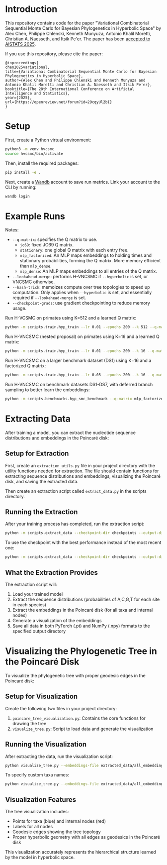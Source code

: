 # Introduction
This repository contains code for the paper
"Variational Combinatorial Sequential Monte Carlo for Bayesian Phylogenetics in Hyperbolic Space"
by Alex Chen, Philippe Chlenski, Kenneth Munyuza, Antonio Khalil Moretti, Christian A. Naesseth, and Itsik Pe'er.
The paper has been [accepted to AISTATS 2025](https://openreview.net/forum?id=29cqyUl2bI).

If you use this repository, please cite the paper:
```
@inproceedings{
chen2025variational,
title={Variational Combinatorial Sequential Monte Carlo for Bayesian Phylogenetics in Hyperbolic Space},
author={Alex Chen and Philippe Chlenski and Kenneth Munyuza and Antonio Khalil Moretti and Christian A. Naesseth and Itsik Pe'er},
booktitle={The 28th International Conference on Artificial Intelligence and Statistics},
year={2025},
url={https://openreview.net/forum?id=29cqyUl2bI}
}
```

# Setup
First, create a Python virtual environment:
```bash
python3 -m venv hvcsmc
source hvcsmc/bin/activate
```

Then, install the required packages:
```bash
pip install -e .
```

Next, create a [Wandb](https://wandb.ai) account to save run metrics. Link your
account to the CLI by running:
```bash
wandb login
```

# Example Runs
Notes:
- `--q-matrix`: specifies the Q matrix to use.
  - `jc69`: fixed JC69 Q matrix.
  - `stationary`: one global Q matrix with each entry free.
  - `mlp_factorized`: An MLP maps embeddings to holding times and stationary
    probabilities, forming the Q matrix. More memory efficient than `mlp_dense`.
  - `mlp_dense`: An MLP maps embeddings to all entries of the Q matrix.
- `--lookahead-merge`: performs H-VNCSMC if `--hyperbolic` is set, or VNCSMC
  otherwise.
- `--hash-trick`: memoizes compute over tree topologies to speed up computation.
  Only applies when `--hyperbolic` is set, and essentially required if
  `--lookahead-merge` is set.
- `--checkpoint-grads`: use gradient checkpointing to reduce memory usage.

Run H-VCSMC on primates using K=512 and a learned Q matrix:
```bash
python -m scripts.train.hyp_train --lr 0.01 --epochs 200 --k 512 --q-matrix mlp_dense --hash-trick data/primates.phy
```

Run H-VNCSMC (nested proposal) on primates using K=16 and a learned Q matrix:
```bash
python -m scripts.train.hyp_train --lr 0.01 --epochs 200 --k 16 --q-matrix mlp_dense --lookahead-merge --hash-trick data/primates.phy
```

Run H-VNCSMC on a larger benchmark dataset (DS1) using K=16 and a factorized Q
matrix:
```bash
python -m scripts.train.hyp_train --lr 0.05 --epochs 200 --k 16 --q-matrix mlp_factorized --lookahead-merge --hash-trick data/hohna/DS1.phy
```

Run H-VNCSMC on benchmark datasets DS1-DS7, with deferred branch sampling to
better learn the embeddings:
```bash
python -m scripts.benchmarks.hyp_smc_benchmark --q-matrix mlp_factorized
```

# Extracting Data
After training a model, you can extract the nucleotide sequence distributions and embeddings in the Poincaré disk:

## Setup for Extraction
First, create an `extraction_utils.py` file in your project directory with the utility functions needed for extraction. The file should contain functions for extracting sequence distributions and embeddings, visualizing the Poincaré disk, and saving the extracted data.

Then create an extraction script called `extract_data.py` in the scripts directory.

## Running the Extraction
After your training process has completed, run the extraction script:

```bash
python -m scripts.extract_data --checkpoint-dir checkpoints --output-dir extracted_data
```

To use the checkpoint with the best performance instead of the most recent one:

```bash
python -m scripts.extract_data --checkpoint-dir checkpoints --output-dir extracted_data --best
```

## What the Extraction Provides
The extraction script will:
1. Load your trained model
2. Extract the sequence distributions (probabilities of A,C,G,T for each site in each species)
3. Extract the embeddings in the Poincaré disk (for all taxa and internal nodes)
4. Generate a visualization of the embeddings
5. Save all data in both PyTorch (.pt) and NumPy (.npy) formats to the specified output directory

# Visualizing the Phylogenetic Tree in the Poincaré Disk
To visualize the phylogenetic tree with proper geodesic edges in the Poincaré disk:

## Setup for Visualization
Create the following two files in your project directory:

1. `poincare_tree_visualization.py`: Contains the core functions for drawing the tree
2. `visualize_tree.py`: Script to load data and generate the visualization

## Running the Visualization
After extracting the data, run the visualization script:

```bash
python visualize_tree.py --embeddings-file extracted_data/all_embeddings.npy --results-dir extracted_data
```

To specify custom taxa names:
```bash
python visualize_tree.py --embeddings-file extracted_data/all_embeddings.npy --taxa-file taxa_names.txt
```

## Visualization Features
The tree visualization includes:
- Points for taxa (blue) and internal nodes (red)
- Labels for all nodes
- Geodesic edges showing the tree topology
- Proper hyperbolic geometry with all edges as geodesics in the Poincaré disk

This visualization accurately represents the hierarchical structure learned by the model in hyperbolic space.